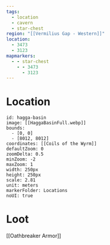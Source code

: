 ```yaml
---
tags:
  - location
  - cavern
  - star-chest
region: "[[Vermilius Gap - Western]]"
location:
  - 3473
  - 3123
mapmarkers:
  - - star-chest
    - - 3473
      - 3123
---
```

# Location
```leaflet
id: hagga-basin
image: [[HaggaBasinFull.webp]]
bounds:
  - [0, 0]
  - [8012, 8012]
coordinates: [[Coils of the Wyrm]]
defaultZoom: 0
zoomDelta: 0.5
minZoom: -2
maxZoom: 1
width: 250px
height: 250px
scale: 2.81
unit: meters
markerFolder: Locations
noUI: true
```
# Loot
[[Oathbreaker Armor]]
